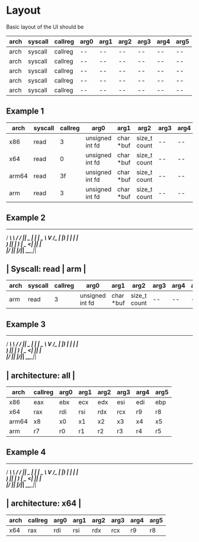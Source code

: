 # Layout
Basic layout of the UI should be

| arch | syscall | callreg | arg0 | arg1 | arg2 | arg3 | arg4 | arg5 |
|------|---------|---------|------|------|------|------|------|------|
| arch | syscall | callreg |  --  |  --  |  --  |  --  |  --  |  --  |
| arch | syscall | callreg |  --  |  --  |  --  |  --  |  --  |  --  |
| arch | syscall | callreg |  --  |  --  |  --  |  --  |  --  |  --  |
| arch | syscall | callreg |  --  |  --  |  --  |  --  |  --  |  --  |
| arch | syscall | callreg |  --  |  --  |  --  |  --  |  --  |  --  |

## Example 1
| arch  | syscall | callreg | arg0             | arg1      | arg2         | arg3 | arg4 | arg5 |
|-------|---------|---------|------------------|-----------|--------------|------|------|------|
| x86   | read    | 3       |  unsigned int fd | char *buf | size_t count |  --  |  --  |  --  |
| x64   | read    | 0       |  unsigned int fd | char *buf | size_t count |  --  |  --  |  --  |
| arm64 | read    | 3f      |  unsigned int fd | char *buf | size_t count |  --  |  --  |  --  |
| arm   | read    | 3       |  unsigned int fd | char *buf | size_t count |  --  |  --  |  --  |

## Example 2
 ______   ______  ____  _____ _____ 
/ ___\ \ / / ___||  _ \| ____|  ___|
\___ \\ V /\___ \| |_) |  _| | |_   
 ___) || |  ___) |  _ <| |___|  _|  
|____/ |_| |____/|_| \_\_____|_|    
                                
| Syscall: read                                | arm                                           |
------------------------------------------------------------------------------------------------
| arch  | syscall | callreg | arg0             | arg1      | arg2         | arg3 | arg4 | arg5 |
|-------|---------|---------|------------------|-----------|--------------|------|------|------|
| arm   | read    | 3       |  unsigned int fd | char *buf | size_t count |  --  |  --  |  --  |

## Example 3
 ______   ______  ____  _____ _____ 
/ ___\ \ / / ___||  _ \| ____|  ___|
\___ \\ V /\___ \| |_) |  _| | |_   
 ___) || |  ___) |  _ <| |___|  _|  
|____/ |_| |____/|_| \_\_____|_|    
                                
| architecture: all                                        |
------------------------------------------------------------
| arch  | callreg | arg0 | arg1 | arg2| arg3 | arg4 | arg5 |
|-------|---------|------|----- |-----|------|------|------|
| x86   | eax     | ebx  | ecx  | edx | esi  | edi  | ebp  |
| x64   | rax     | rdi  | rsi  | rdx | rcx  | r9   | r8   |
| arm64 | x8      | x0   | x1   | x2  | x3   | x4   | x5   |
| arm   | r7      | r0   | r1   | r2  | r3   | r4   | r5   |

## Example 4
 ______   ______  ____  _____ _____ 
/ ___\ \ / / ___||  _ \| ____|  ___|
\___ \\ V /\___ \| |_) |  _| | |_   
 ___) || |  ___) |  _ <| |___|  _|  
|____/ |_| |____/|_| \_\_____|_|    
                                
| architecture: x64                                        |
------------------------------------------------------------
| arch  | callreg | arg0 | arg1 | arg2| arg3 | arg4 | arg5 |
|-------|---------|------|----- |-----|------|------|------|
| x64   | rax     | rdi  | rsi  | rdx | rcx  | r9   | r8   |
